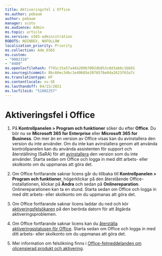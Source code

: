 ```yaml
---
title: Aktiveringsfel i Office
ms.author: pebaum
author: pebaum
manager: scotv
ms.audience: Admin
ms.topic: article
ms.service: o365-administration
ROBOTS: NOINDEX, NOFOLLOW
localization_priority: Priority
ms.collection: Adm_O365
ms.custom:
- "9002310"
- "4489"
ms.openlocfilehash: f791c15a57a4da209b7802db853c0d3ab6c1b681
ms.sourcegitcommit: 8bc60ec34bc1e40685e3976576e04a2623f63a7c
ms.translationtype: HT
ms.contentlocale: sv-SE
ms.lasthandoff: 04/15/2021
ms.locfileid: "51802257"
---
```

# <a name="office-activation-errors"></a>Aktiveringsfel i Office

1. På **Kontrollpanelen > Program och funktioner** söker du efter **Office**. Du bör nu se **Microsoft 365 for Enterprise** eller **Microsoft 365 for Business**. Om mer än en version av Office visas kan du avinstallera den version du inte använder. Om du inte kan avinstallera genom att använda kontrollpanelen kan du använda assistenten för support och återställning (SaRA) för att [avinstallera](https://aka.ms/SARA-OfficeUninstall-Alchemy) den version som du inte använder. Starta sedan om Office och logga in med ditt arbets- eller skolkonto om du uppmanas att göra det. 

2. Om Office fortfarande saknar licens går du tillbaka till **Kontrollpanelen > Program och funktioner**, högerklickar på den återstående Office-installationen, klickar på **Ändra** och sedan på **Onlinereparation**. Onlinereparationen kan ta en stund. Starta sedan om Office och logga in med ditt arbets- eller skolkonto om du uppmanas att göra det. 

3. Om Office fortfarande saknar licens laddar du ned och kör [aktiveringsfelsökaren](https://aka.ms/SARA-OfficeActivation-Alchemy) på den berörda datorn för att åtgärda aktiveringsproblemen. 

4. Om Office fortfarande saknar licens kan du [återställa aktiveringsstatusen för Office](https://docs.microsoft.com/office365/troubleshoot/activation/reset-office-365-proplus-activation-state). Starta sedan om Office och logga in med ditt arbets- eller skolkonto om du uppmanas att göra det.  

5. Mer information om felsökning finns i [Office-felmeddelanden om olicensierad produkt och aktivering](https://support.office.com/article/unlicensed-product-and-activation-errors-in-office-0d23d3c0-c19c-4b2f-9845-5344fedc4380).
